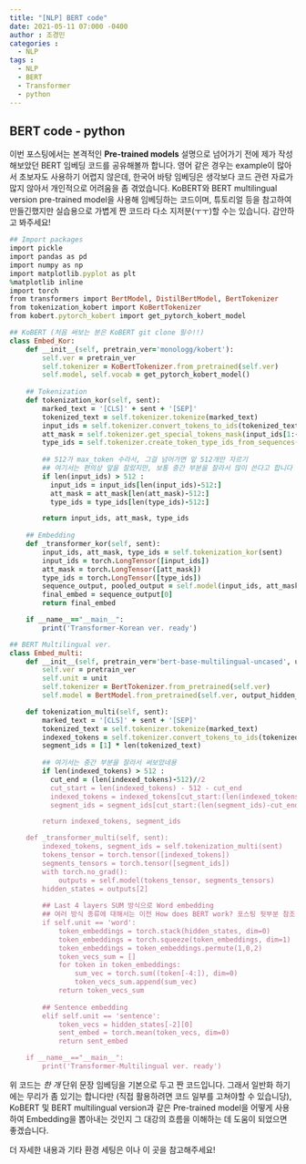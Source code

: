 ```yaml
---
title: "[NLP] BERT code"
date: 2021-05-11 07:000 -0400
author : 조경민
categories :
  - NLP
tags :
  - NLP
  - BERT
  - Transformer
  - python
---
```


## BERT code - python

이번 포스팅에서는 본격적인 **Pre-trained models** 설명으로 넘어가기 전에 제가 작성해보았던 BERT 임베딩 코드를 공유해볼까 합니다. 영어 같은 경우는 example이 많아서 초보자도 사용하기 어렵지 않은데, 한국어 바탕 임베딩은 생각보다 코드 관련 자료가 많지 않아서 개인적으로 어려움을 좀 겪었습니다. KoBERT와 BERT multilingual version pre-trained model을 사용해 임베딩하는 코드이며, 튜토리얼 등을 참고하여 만들긴했지만 실습용으로 가볍게 짠 코드라 다소 지저분(ㅜㅜ)할 수는 있습니다. 감안하고 봐주세요!

```ruby
## Import packages
import pickle
import pandas as pd
import numpy as np
import matplotlib.pyplot as plt
%matplotlib inline
import torch
from transformers import BertModel, DistilBertModel, BertTokenizer
from tokenization_kobert import KoBertTokenizer
from kobert.pytorch_kobert import get_pytorch_kobert_model

## KoBERT (처음 써보는 분은 KoBERT git clone 필수!!)
class Embed_Kor:
    def __init__(self, pretrain_ver='monologg/kobert'):
        self.ver = pretrain_ver
        self.tokenizer = KoBertTokenizer.from_pretrained(self.ver)
        self.model, self.vocab = get_pytorch_kobert_model()
        
    ## Tokenization
    def tokenization_kor(self, sent):
        marked_text = '[CLS]' + sent + '[SEP]'
        tokenized_text = self.tokenizer.tokenize(marked_text)
        input_ids = self.tokenizer.convert_tokens_to_ids(tokenized_text)
        att_mask = self.tokenizer.get_special_tokens_mask(input_ids[1:-1])
        type_ids = self.tokenizer.create_token_type_ids_from_sequences(input_ids[1:-1])
        
        ## 512가 max_token 수라서, 그걸 넘어가면 앞 512개만 자르기
        ## 여기서는 편의상 앞을 잘랐지만, 보통 중간 부분을 잘라서 많이 쓴다고 합니다
        if len(input_ids) > 512 :
          input_ids = input_ids[len(input_ids)-512:]
          att_mask = att_mask[len(att_mask)-512:]
          type_ids = type_ids[len(type_ids)-512:]

        return input_ids, att_mask, type_ids
            
    ## Embedding
    def _transformer_kor(self, sent):
        input_ids, att_mask, type_ids = self.tokenization_kor(sent)
        input_ids = torch.LongTensor([input_ids])
        att_mask = torch.LongTensor([att_mask])
        type_ids = torch.LongTensor([type_ids])
        sequence_output, pooled_output = self.model(input_ids, att_mask, type_ids)
        final_embed = sequence_output[0]
        return final_embed

    if __name__=="__main__":
        print('Transformer-Korean ver. ready')

## BERT Multilingual ver.
class Embed_multi:
    def __init__(self, pretrain_ver='bert-base-multilingual-uncased', unit='sentence'):
        self.ver = pretrain_ver
        self.unit = unit
        self.tokenizer = BertTokenizer.from_pretrained(self.ver)
        self.model = BertModel.from_pretrained(self.ver, output_hidden_states = True)

    def tokenization_multi(self, sent):
        marked_text = '[CLS]' + sent + '[SEP]'
        tokenized_text = self.tokenizer.tokenize(marked_text)
        indexed_tokens = self.tokenizer.convert_tokens_to_ids(tokenized_text)
        segment_ids = [1] * len(tokenized_text)
        
        ## 여기서는 중간 부분을 잘라서 써보았네용
        if len(indexed_tokens) > 512 :
          cut_end = (len(indexed_tokens)-512)//2
          cut_start = len(indexed_tokens) - 512 - cut_end
          indexed_tokens = indexed_tokens[cut_start:(len(indexed_tokens)-cut_end)]
          segment_ids = segment_ids[cut_start:(len(segment_ids)-cut_end)]

        return indexed_tokens, segment_ids

    def _transformer_multi(self, sent):
        indexed_tokens, segment_ids = self.tokenization_multi(sent)
        tokens_tensor = torch.tensor([indexed_tokens])
        segments_tensors = torch.tensor([segment_ids])
        with torch.no_grad():
            outputs = self.model(tokens_tensor, segments_tensors)
        hidden_states = outputs[2]
        
        ## Last 4 layers SUM 방식으로 Word embedding
        ## 여러 방식 종류에 대해서는 이전 How does BERT work? 포스팅 뒷부분 참조
        if self.unit == 'word':
            token_embeddings = torch.stack(hidden_states, dim=0)
            token_embeddings = torch.squeeze(token_embeddings, dim=1)
            token_embeddings = token_embeddings.permute(1,0,2)
            token_vecs_sum = []
            for token in token_embeddings:
                sum_vec = torch.sum((token[-4:]), dim=0)
                token_vecs_sum.append(sum_vec)
            return token_vecs_sum
                
        ## Sentence embedding
        elif self.unit == 'sentence':
            token_vecs = hidden_states[-2][0]
            sent_embed = torch.mean(token_vecs, dim=0)
            return sent_embed

    if __name__=="__main__":
        print('Transformer-Multilingual ver. ready')
```



위 코드는 _한 개_ 단위 문장 임베딩을 기본으로 두고 짠 코드입니다. 그래서 일반화 하기에는 무리가 좀 있기는 합니다만 (직접 활용하려면 코드 일부를 고쳐야할 수 있습니당), KoBERT 및 BERT multilingual version과 같은 Pre-trained model을 어떻게 사용하여 Embedding을 뽑아내는 것인지 그 대강의 흐름을 이해하는 데 도움이 되었으면 좋겠습니다.

더 자세한 내용과 기타 환경 세팅은 [](https://github.com/SKTBrain/KoBERT) 이나 [](https://mccormickml.com/2019/05/14/BERT-word-embeddings-tutorial/#32-understanding-the-output) 이 곳을 참고해주세요!

